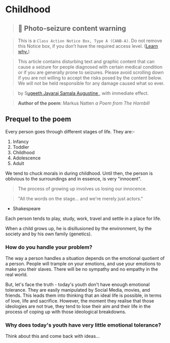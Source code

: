 # Childhood

> ## **📢 Photo-seizure content warning**

> This is a `Class Action Notice Box, Type A (CANB-A)`. Do not remove this Notice box, if you don’t have the required access level. ([Learn why.](craftdocs://open?blockId=82E22F22-B1CA-4F7F-AFED-3C5B66B86947\&spaceId=34ae8ebc-d508-7305-20e2-17e06364862c))

> This article contains disturbing text and graphic content that can cause a seizure for people diagnosed with certain medical condition or if you are generally prone to seizures. Please avoid scrolling down if you are not willing to accept the risks posed by the content below. We will not be held responsible for any damage caused what so ever.

> by S[ugeeth Jayaraj Samala Augustine ](craftdocs://users?id=b8b89018-aef2-86a2-127d-5e07bf8933bc), with immediate effect.

> **Author of the poem**: Markus Natten _a Poem from The Hornbill_

## Prequel to the poem

Every person goes through different stages of life. They are:-

1. Infancy
2. Toddler
3. Childhood
4. Adolescence
5. Adult

We tend to chuck morals in during childhood. Until then, the person is oblivious to the surroundings and in essence, is very "innocent".

> The process of growing up involves us losing our innocence.

> "All the words on the stage… and we're merely just actors."

* Shakespeare

Each person tends to play, study, work, travel and settle in a place for life.

When a child grows up, he is disillusioned by the environment, by the society and by his own family (genetics).

### How do you handle your problem?

The way a person handles a situation depends on the emotional quotient of a person. People will trample on your emotions, and use your emotions to make you their slaves. There will be no sympathy and no empathy in the real world.

But, let's face the truth - today's youth don't have enough emotional tolerance. They are easily manipulated by Social Media, movies, and friends. This leads them into thinking that an ideal life is possible, in terms of love, life and sacrifice. However, the moment they realise that those ideologies are not true, they tend to lose their aim and their life in the process of coping up with those ideological breakdowns.

### Why does today's youth have very little emotional tolerance?

Think about this and come back with ideas…
